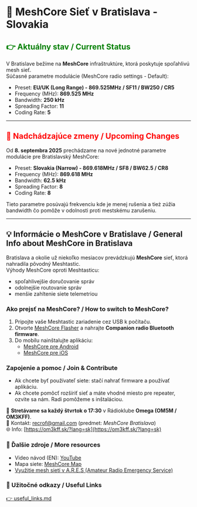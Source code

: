 # 🛜 MeshCore Sieť v Bratislava - Slovakia 


## <span style="color:green">👉 Aktuálny stav / Current Status</span>
V Bratislave bežíme na **MeshCore** infraštruktúre, ktorá poskytuje spoľahlivú mesh sieť.  
Súčasné parametre modulácie (MeshCore radio settings - Default):

- Preset: **EU/UK (Long Range) - 869.525MHz / SF11 / BW250 / CR5**
- Frequency (MHz): **869.525 MHz**
- Bandwidth: **250 kHz**
- Spreading Factor: **11**
- Coding Rate: **5**

---

## <span style="color:red">🚨 Nadchádzajúce zmeny / Upcoming Changes</span>
Od **8. septembra 2025** prechádzame na nové jednotné parametre modulácie pre Bratislavský MeshCore:

- Preset: **Slovakia (Narrow) - 869.618MHz / SF8 / BW62.5 / CR8**
- Frequency (MHz): **869.618 MHz**
- Bandwidth: **62.5 kHz**
- Spreading Factor:  **8**
- Coding Rate: **8**

Tieto parametre posúvajú frekvenciu kde je menej rušenia a tież zúžia bandwidth čo pomôže v odolnosti proti mestskému zarušeniu.

---

## 💡 Informácie o MeshCore v Bratislave / General Info about MeshCore in Bratislava
Bratislava a okolie už niekoľko mesiacov prevádzkujú **MeshCore** sieť, ktorá nahradila pôvodný Meshtastic.  
Výhody MeshCore oproti Meshtasticu:

- spoľahlivejšie doručovanie správ  
- odolnejšie routovanie správ  
- menšie zahltenie siete telemetriou  

### Ako prejsť na MeshCore? / How to switch to MeshCore?
1. Pripojte vaše Meshtastic zariadenie cez USB k počítaču.  
2. Otvorte [MeshCore Flasher](https://flasher.meshcore.dev) a nahrajte **Companion radio Bluetooth firmware**.  
3. Do mobilu nainštalujte aplikáciu:  
   - [MeshCore pre Android](https://play.google.com/store/apps/details?id=com.liamcottle.meshcore.android)  
   - [MeshCore pre iOS](https://apps.apple.com/us/app/meshcore/id6742354151)  

### Zapojenie a pomoc / Join & Contribute
- Ak chcete byť používateľ siete: stačí nahrať firmware a používať aplikáciu.  
- Ak chcete pomôcť rozšíriť sieť a máte vhodné miesto pre repeater, ozvite sa nám. Radi pomôžeme s inštaláciou.  

📍 **Stretávame sa každý štvrtok o 17:30** v Rádioklube **Omega (OM5M / OM3KFF)**.  
📧 Kontakt: recrof@gmail.com (predmet: *MeshCore Bratislava*)  
🌐 Info: [https://om3kff.sk/?lang=sk](https://om3kff.sk/?lang=sk)  

### 🔗 Ďalšie zdroje / More resources
- Video návod (EN): [YouTube](https://www.youtube.com/watch?v=t1qne8uJBAc)  
- Mapa siete: [MeshCore Map](https://map.meshcore.dev/?lat=48.1704&lon=17.1977&zoom=12)
- [Využitie mesh sietí v A.R.E.S (Amateur Radio Emergency Service)](https://aresom.wordpress.com/lora-mesh-siete-pre-tiesnovu-komunikaciu-siete-meshtastic-a-meshcore-na-slovensku/)

### 🔗 Užitočné odkazy / Useful Links
[👉 useful_links.md](./useful_links.md)
